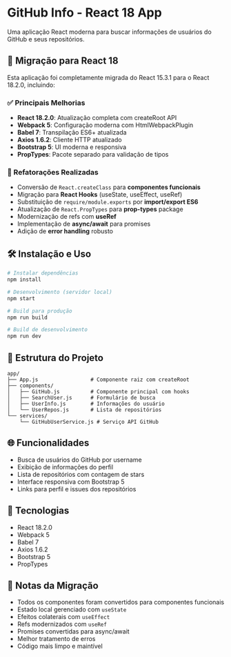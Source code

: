 # GitHub Info - React 18 App

Uma aplicação React moderna para buscar informações de usuários do GitHub e seus repositórios.

## 🚀 Migração para React 18

Esta aplicação foi completamente migrada do React 15.3.1 para o React 18.2.0, incluindo:

### ✅ Principais Melhorias

- **React 18.2.0**: Atualização completa com createRoot API
- **Webpack 5**: Configuração moderna com HtmlWebpackPlugin
- **Babel 7**: Transpilação ES6+ atualizada
- **Axios 1.6.2**: Cliente HTTP atualizado
- **Bootstrap 5**: UI moderna e responsiva
- **PropTypes**: Pacote separado para validação de tipos

### 🔄 Refatorações Realizadas

- Conversão de `React.createClass` para **componentes funcionais**
- Migração para **React Hooks** (useState, useEffect, useRef)
- Substituição de `require/module.exports` por **import/export ES6**
- Atualização de `React.PropTypes` para **prop-types** package
- Modernização de refs com **useRef**
- Implementação de **async/await** para promises
- Adição de **error handling** robusto

## 🛠 Instalação e Uso

```bash
# Instalar dependências
npm install

# Desenvolvimento (servidor local)
npm start

# Build para produção
npm run build

# Build de desenvolvimento
npm run dev
```

## 📁 Estrutura do Projeto

```
app/
├── App.js                 # Componente raiz com createRoot
├── components/
│   ├── GitHub.js          # Componente principal com hooks
│   ├── SearchUser.js      # Formulário de busca
│   ├── UserInfo.js        # Informações do usuário
│   └── UserRepos.js       # Lista de repositórios
└── services/
    └── GitHubUserService.js # Serviço API GitHub
```

## 🌐 Funcionalidades

- Busca de usuários do GitHub por username
- Exibição de informações do perfil
- Lista de repositórios com contagem de stars
- Interface responsiva com Bootstrap 5
- Links para perfil e issues dos repositórios

## 🔧 Tecnologias

- React 18.2.0
- Webpack 5
- Babel 7
- Axios 1.6.2
- Bootstrap 5
- PropTypes

## 📝 Notas da Migração

- Todos os componentes foram convertidos para componentes funcionais
- Estado local gerenciado com `useState`
- Efeitos colaterais com `useEffect`
- Refs modernizados com `useRef`
- Promises convertidas para async/await
- Melhor tratamento de erros
- Código mais limpo e maintível
